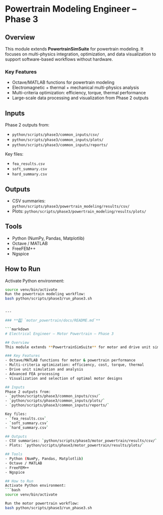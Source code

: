 # Powertrain Modeling Engineer – Phase 3

## Overview
This module extends **PowertrainSimSuite** for powertrain modeling. It focuses on multi-physics integration, optimization, and data visualization to support software-based workflows without hardware.

### Key Features
- Octave/MATLAB functions for powertrain modeling
- Electromagnetic + thermal + mechanical multi-physics analysis
- Multi-criteria optimization: efficiency, torque, thermal performance
- Large-scale data processing and visualization from Phase 2 outputs

## Inputs
Phase 2 outputs from:
- `python/scripts/phase3/common_inputs/csv/`
- `python/scripts/phase3/common_inputs/plots/`
- `python/scripts/phase3/common_inputs/reports/`

Key files:
- `fea_results.csv`
- `soft_summary.csv`
- `hard_summary.csv`

## Outputs
- CSV summaries: `python/scripts/phase3/powertrain_modeling/results/csv/`
- Plots: `python/scripts/phase3/powertrain_modeling/results/plots/`

## Tools
- Python (NumPy, Pandas, Matplotlib)
- Octave / MATLAB
- FreeFEM++
- Ngspice

## How to Run
Activate Python environment:
```bash
source venv/bin/activate
Run the powertrain modeling workflow:
bash python/scripts/phase3/run_phase3.sh


---

### **2️⃣ `motor_powertrain/docs/README.md`**

```markdown
# Electrical Engineer – Motor Powertrain – Phase 3

## Overview
This module extends **PowertrainSimSuite** for motor and drive unit simulation. Focuses on multi-criteria optimization, FEA processing, and visualization for motor design and selection.

### Key Features
- Octave/MATLAB functions for motor & powertrain performance
- Multi-criteria optimization: efficiency, cost, torque, thermal
- Drive unit simulation and analysis
- Advanced FEA processing
- Visualization and selection of optimal motor designs

## Inputs
Phase 2 outputs from:
- `python/scripts/phase3/common_inputs/csv/`
- `python/scripts/phase3/common_inputs/plots/`
- `python/scripts/phase3/common_inputs/reports/`

Key files:
- `fea_results.csv`
- `soft_summary.csv`
- `hard_summary.csv`

## Outputs
- CSV summaries: `python/scripts/phase3/motor_powertrain/results/csv/`
- Plots: `python/scripts/phase3/motor_powertrain/results/plots/`

## Tools
- Python (NumPy, Pandas, Matplotlib)
- Octave / MATLAB
- FreeFEM++
- Ngspice

## How to Run
Activate Python environment:
```bash
source venv/bin/activate

Run the motor powertrain workflow:
bash python/scripts/phase3/run_phase3.sh

